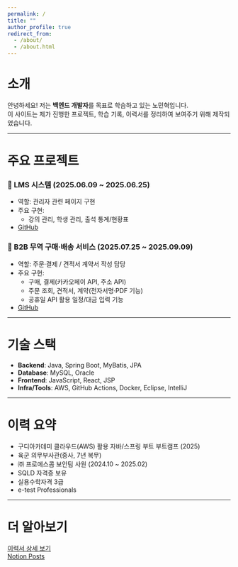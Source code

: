 ```yaml
---
permalink: /
title: ""
author_profile: true
redirect_from: 
  - /about/
  - /about.html
---
```


# 소개
안녕하세요!
저는 **백엔드 개발자**를 목표로 학습하고 있는 노민혁입니다.  
이 사이트는 제가 진행한 프로젝트, 학습 기록, 이력서를 정리하여 보여주기 위해 제작되었습니다.

---

# 주요 프로젝트

### 📌 LMS 시스템 (2025.06.09 ~ 2025.06.25)
- 역할: 관리자 관련 페이지 구현  
- 주요 구현:
  - 강의 관리, 학생 관리, 출석 통계/현황표  
- <a href="https://github.com/semi-lms/lms.git">GitHub</a>

### 📌 B2B 무역 구매·배송 서비스 (2025.07.25 ~ 2025.09.09)
- 역할: 주문·결제 / 견적서 계약서 작성 담당
- 주요 구현:
  - 구매, 결제(카카오페이 API, 주소 API)  
  - 주문 조회, 견적서, 계약(전자서명·PDF 기능)  
  - 공휴일 API 활용 일정/대금 입력 기능
- <a href="https://github.com/freestyle-y/final_project_b2b.git">GitHub</a>

---

# 기술 스택
- **Backend**: Java, Spring Boot, MyBatis, JPA  
- **Database**: MySQL, Oracle  
- **Frontend**: JavaScript, React, JSP  
- **Infra/Tools**: AWS, GitHub Actions, Docker, Eclipse, IntelliJ  

---

# 이력 요약
- 구디아카데미 클라우드(AWS) 활용 자바/스프링 부트 부트캠프 (2025)  
- 육군 의무부사관(중사, 7년 복무)  
- ㈜ 프로에스콤 보안팀 사원 (2024.10 ~ 2025.02)  
- SQLD 자격증 보유 
- 실용수학자격 3급
- e-test Professionals

---

# 더 알아보기
[이력서 상세 보기](/cv/)  
[Notion Posts](https://www.notion.so/Dev-Docs-2534f8a9065c8043b6baf42fd9f45e69?source=copy_link)
